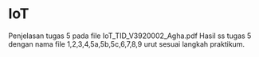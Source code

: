 # IoT
Penjelasan tugas 5 pada file IoT_TID_V3920002_Agha.pdf
Hasil ss tugas 5 dengan nama file 1,2,3,4,5a,5b,5c,6,7,8,9 urut sesuai langkah praktikum.
